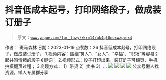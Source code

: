 # 抖音低成本起号，打印网络段子，做成装订册子

> 原文：[`www.yuque.com/for_lazy/xkrm14/uk4ql0noxwzpoex4`](https://www.yuque.com/for_lazy/xkrm14/uk4ql0noxwzpoex4)

<ne-p id="u645e76f7" data-lake-id="u645e76f7"><ne-text id="ue1202340">作者： 斑马森林</ne-text></ne-p> <ne-p id="u65f7c8e8" data-lake-id="u65f7c8e8"><ne-text id="u73f44c2a">日期：2023-01-19</ne-text></ne-p> <ne-p id="u16985e1e" data-lake-id="u16985e1e"><ne-text id="u62f19233">点赞数：</ne-text><ne-text id="u63fb2dca" ne-bold="true">26</ne-text></ne-p> <ne-hole id="u23a94308" data-lake-id="u23a94308"><ne-card data-card-name="hr" data-card-type="block" id="nvJVM" data-event-boundary="card"><ne-p id="u05448700" data-lake-id="u05448700"><ne-text id="u1c93b1e7">抖音低成本起号，打印网络段子，做成装订册子。 1.视频内容：围绕“男人”、“女人”、“幸福”、“职场”等容易引起共鸣情绪的段子关键词；</ne-text> <ne-text id="u021008a2">2.视频形式：段子打印出来，装订册子可翻页，手机拍摄翻页过程； 3.变现方式： 1）带货 2）卖书 3）...</ne-text></ne-p> <ne-p id="u0579a05f" data-lake-id="u0579a05f"><ne-card data-card-name="image" data-card-type="inline" id="FGZ8d" data-event-boundary="card">![](img/6062bedc015465470f15193ae204e1a0.png)</ne-card></ne-p> <ne-p id="u666485bc" data-lake-id="u666485bc"><ne-card data-card-name="image" data-card-type="inline" id="Bqj8N" data-event-boundary="card">![](img/9b28e33a7a85b21c74f2be360a943025.png)</ne-card></ne-p> <ne-p id="ua9ec4339" data-lake-id="ua9ec4339"><ne-card data-card-name="image" data-card-type="inline" id="fjuca" data-event-boundary="card">![](img/af9a487ff576e62e9986b803575f806f.png)</ne-card></ne-p> <ne-p id="u87fbd07a" data-lake-id="u87fbd07a"><ne-card data-card-name="image" data-card-type="inline" id="dJZRT" data-event-boundary="card">![](img/cec8b5e36453cffbd251ccbca6c14a88.png)</ne-card></ne-p> <ne-hole id="u5883d83e" data-lake-id="u5883d83e"><ne-card data-card-name="hr" data-card-type="block" id="iQA5g" data-event-boundary="card"><ne-p id="ubbf161a6" data-lake-id="ubbf161a6"><ne-text id="u05cb147f">公众号懒人找资源，懒人专属群分享</ne-text></ne-p></ne-card></ne-hole></ne-card></ne-hole>